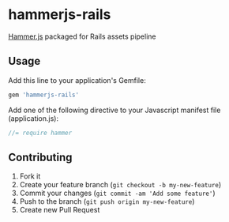 hammerjs-rails
==============

[Hammer.js](http://eightmedia.github.io/hammer.js/) packaged for Rails assets pipeline

## Usage

Add this line to your application's Gemfile:

```ruby
gem 'hammerjs-rails'
```

Add one of the following directive to your Javascript manifest file (application.js):

```js
//= require hammer
```

## Contributing

1. Fork it
2. Create your feature branch (`git checkout -b my-new-feature`)
3. Commit your changes (`git commit -am 'Add some feature'`)
4. Push to the branch (`git push origin my-new-feature`)
5. Create new Pull Request